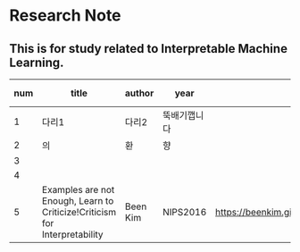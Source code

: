 # Research Note

## This is for study related to Interpretable Machine Learning.

num | title | author | year | paper rink | note rink
---- | ---- | ---- | ---- | ---- | ----
1 | 다리1 | 다리2 | 뚝배기깹니다
2 | 의 | 환 | 향
3 |
4 |
5 | Examples are not Enough, Learn to Criticize!Criticism for Interpretability | Been Kim | NIPS2016 | https://beenkim.github.io/papers/KIM2016NIPS_MMD.pdf | 
